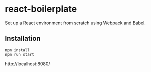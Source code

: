 # react-boilerplate

Set up a React environment from scratch using Webpack and Babel.

## Installation

```
npm install
npm run start
```

http://localhost:8080/